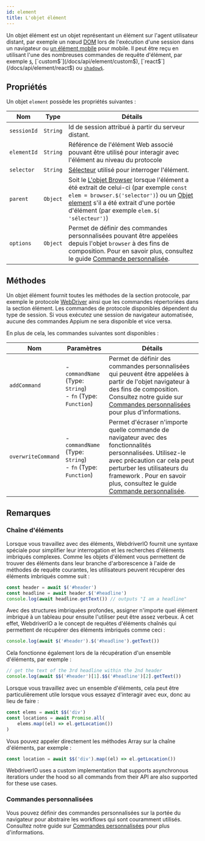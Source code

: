 ```yaml
---
id: element
title: L'objet élément
---
```


Un objet élément est un objet représentant un élément sur l'agent utilisateur distant, par exemple un nœud [DOM](https://developer.mozilla.org/en-US/docs/Web/API/Element) lors de l'exécution d'une session dans un navigateur ou [un élément mobile](https://developer.apple.com/documentation/swift/sequence/element) pour mobile. Il peut être reçu en utilisant l'une des nombreuses commandes de requête d'élément, par exemple [`$`](/docs/api/element/$), [`custom$`](/docs/api/element/custom$), [`react$`](/docs/api/element/react$) ou [`shadow$`](/docs/api/element/shadow$).

## Propriétés

Un objet `element` possède les propriétés suivantes :

| Nom         | Type     | Détails                                                                                                                                                                                                                                                             |
| ----------- | -------- | ------------------------------------------------------------------------------------------------------------------------------------------------------------------------------------------------------------------------------------------------------------------- |
| `sessionId` | `String` | Id de session attribué à partir du serveur distant.                                                                                                                                                                                                                 |
| `elementId` | `String` | Référence de l'élément Web associé pouvant être utilisé pour interagir avec l'élément au niveau du protocole                                                                                                                                                    |
| `selector`  | `String` | [Sélecteur](/docs/selectors) utilisé pour interroger l'élément.                                                                                                                                                                                                     |
| `parent`    | `Object` | Soit le [L'objet Browser](/docs/api/browser) lorsque l'élément a été extrait de celui-ci (par exemple `const elem = browser.$('selector')`) ou un [Objet element](/docs/api/element) s'il a été extrait d'une portée d'élément (par exemple `elem.$( 'sélecteur')`) |
| `options`   | `Object` | Permet de définir des commandes personnalisées pouvant être appelées depuis l'objet `browser` à des fins de composition. Pour en savoir plus, consultez le guide [Commande personnalisée](/docs/customcommands).                                                    |

## Méthodes

Un objet élément fournit toutes les méthodes de la section protocole, par exemple le protocole [WebDriver](/docs/api/webdriver) ainsi que les commandes répertoriées dans la section élément. Les commandes de protocole disponibles dépendent du type de session. Si vous exécutez une session de navigateur automatisée, aucune des commandes Appium [](/docs/api/appium) ne sera disponible et vice versa.

En plus de cela, les commandes suivantes sont disponibles :

| Nom                | Paramètres                                                            | Détails                                                                                                                                                                                                                                                                                                   |
| ------------------ | --------------------------------------------------------------------- | --------------------------------------------------------------------------------------------------------------------------------------------------------------------------------------------------------------------------------------------------------------------------------------------------------- |
| `addCommand`       | - `commandName` (Type: `String`)<br />- `fn` (Type: `Function`) | Permet de définir des commandes personnalisées qui peuvent être appelées à partir de l'objet navigateur à des fins de composition. Consultez notre guide sur [Commandes personnalisées](/docs/customcommands#adding-custom-commands) pour plus d'informations.                                            |
| `overwriteCommand` | - `commandName` (Type: `String`)<br />- `fn` (Type: `Function`) | Permet d'écraser n'importe quelle commande de navigateur avec des fonctionnalités personnalisées. Utilisez-le avec précaution car cela peut perturber les utilisateurs du framework . Pour en savoir plus, consultez le guide [Commande personnalisée](/docs/customcommands#overwriting-native-commands). |

## Remarques

### Chaîne d'éléments

Lorsque vous travaillez avec des éléments, WebdriverIO fournit une syntaxe spéciale pour simplifier leur interrogation et les recherches d'éléments imbriqués complexes. Comme les objets d'élément vous permettent de trouver des éléments dans leur branche d'arborescence à l'aide de méthodes de requête courantes, les utilisateurs peuvent récupérer des éléments imbriqués comme suit :

```js
const header = await $('#header')
const headline = await header.$('#headline')
console.log(await headline.getText()) // outputs "I am a headline"
```

Avec des structures imbriquées profondes, assigner n'importe quel élément imbriqué à un tableau pour ensuite l'utiliser peut être assez verbeux. À cet effet, WebdriverIO a le concept de requêtes d'éléments chaînés qui permettent de récupérer des éléments imbriqués comme ceci :

```js
console.log(await $('#header').$('#headline').getText())
```

Cela fonctionne également lors de la récupération d'un ensemble d'éléments, par exemple :

```js
// get the text of the 3rd headline within the 2nd header
console.log(await $$('#header')[1].$$('#headline')[2].getText())
```

Lorsque vous travaillez avec un ensemble d'éléments, cela peut être particulièrement utile lorsque vous essayez d'interagir avec eux, donc au lieu de faire :

```js
const elems = await $$('div')
const locations = await Promise.all(
    elems.map((el) => el.getLocation())
)
```

Vous pouvez appeler directement les méthodes Array sur la chaîne d'éléments, par exemple :

```js
const location = await $$('div').map((el) => el.getLocation())
```

WebdriverIO uses a custom implementation that supports asynchronous iteratiors under the hood so all commands from their API are also supported for these use cases.

### Commandes personnalisées

Vous pouvez définir des commandes personnalisées sur la portée du navigateur pour abstraire les workflows qui sont couramment utilisés. Consultez notre guide sur [Commandes personnalisées](/docs/customcommands#adding-custom-commands) pour plus d'informations.
